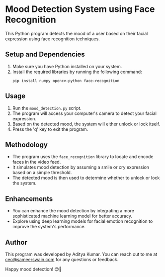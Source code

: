 # Mood Detection System using Face Recognition

This Python program detects the mood of a user based on their facial expression using face recognition techniques.

## Setup and Dependencies

1. Make sure you have Python installed on your system.
2. Install the required libraries by running the following command:
    ```
    pip install numpy opencv-python face-recognition
    ```

## Usage

1. Run the `mood_detection.py` script.
2. The program will access your computer's camera to detect your facial expression.
3. Based on the detected mood, the system will either unlock or lock itself.
4. Press the 'q' key to exit the program.

## Methodology

- The program uses the `face_recognition` library to locate and encode faces in the video feed.
- It simulates mood detection by assuming a smile or cry expression based on a simple threshold.
- The detected mood is then used to determine whether to unlock or lock the system.

## Enhancements

- You can enhance the mood detection by integrating a more sophisticated machine learning model for better accuracy.
- Explore using deep learning models for facial emotion recognition to improve the system's performance.

## Author

This program was developed by Aditya Kumar. You can reach out to me at ceo@sameerswain.com for any questions or feedback.

Happy mood detection! 😊🤖